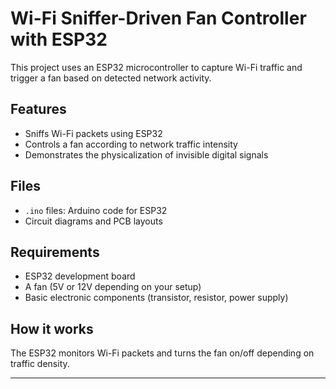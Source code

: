 # Wi-Fi Sniffer-Driven Fan Controller with ESP32

This project uses an ESP32 microcontroller to capture Wi-Fi traffic and trigger a fan based on detected network activity.

## Features
- Sniffs Wi-Fi packets using ESP32
- Controls a fan according to network traffic intensity
- Demonstrates the physicalization of invisible digital signals

## Files
- `.ino` files: Arduino code for ESP32
- Circuit diagrams and PCB layouts

## Requirements
- ESP32 development board
- A fan (5V or 12V depending on your setup)
- Basic electronic components (transistor, resistor, power supply)

## How it works
The ESP32 monitors Wi-Fi packets and turns the fan on/off depending on traffic density.

---


